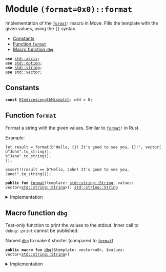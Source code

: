 
<a name="(format=0x0)_format"></a>

# Module `(format=0x0)::format`

Implementation of the <code><a href="../format/format.md#(format=0x0)_format">format</a>!</code> macro in Move. Fills the template with the
given values, using the <code>{}</code> syntax.


-  [Constants](#@Constants_0)
-  [Function `format`](#(format=0x0)_format_format)
-  [Macro function `dbg`](#(format=0x0)_format_dbg)


<pre><code><b>use</b> <a href="../../.doc-deps/std/ascii.md#std_ascii">std::ascii</a>;
<b>use</b> <a href="../../.doc-deps/std/option.md#std_option">std::option</a>;
<b>use</b> <a href="../../.doc-deps/std/string.md#std_string">std::string</a>;
<b>use</b> <a href="../../.doc-deps/std/vector.md#std_vector">std::vector</a>;
</code></pre>



<a name="@Constants_0"></a>

## Constants


<a name="(format=0x0)_format_EIndicesLengthMismatch"></a>



<pre><code><b>const</b> <a href="../format/format.md#(format=0x0)_format_EIndicesLengthMismatch">EIndicesLengthMismatch</a>: u64 = 0;
</code></pre>



<a name="(format=0x0)_format_format"></a>

## Function `format`

Format a string with the given values. Similar to <code><a href="../format/format.md#(format=0x0)_format">format</a>!</code> in Rust.

Example:
```
let result = format(b"Hello, {}! It's good to see you, {}!", vector[
b"John".to_string(),
b"Jane".to_string(),
]);

assert!(result == b"Hello, John! It's good to see you, Jane!".to_string());
```


<pre><code><b>public</b> <b>fun</b> <a href="../format/format.md#(format=0x0)_format">format</a>(template: <a href="../../.doc-deps/std/string.md#std_string_String">std::string::String</a>, values: vector&lt;<a href="../../.doc-deps/std/string.md#std_string_String">std::string::String</a>&gt;): <a href="../../.doc-deps/std/string.md#std_string_String">std::string::String</a>
</code></pre>



<details>
<summary>Implementation</summary>


<pre><code><b>public</b> <b>fun</b> <a href="../format/format.md#(format=0x0)_format">format</a>(template: String, values: vector&lt;String&gt;): String {
    <b>let</b> (t, v) = (template, values);
    <b>let</b> <b>mut</b> indices = vector[];
    <b>let</b> len = t.length();
    <b>let</b> v_len = v.length();
    <b>let</b> bytes = t.as_bytes();
    // early <b>return</b> <b>if</b> the values are empty
    <b>if</b> (v_len == 0) <b>return</b> template;
    // push all the indices of the braces, so we can reference them
    // their number must match the length of `v`
    0u64.range_do!(
        len - 1,
        |i| <b>if</b> (bytes[i] == char::left_brace!() && bytes[i + 1] == char::right_brace!()) {
            indices.push_back(i);
        },
    );
    // enforce the <b>invariant</b>
    <b>assert</b>!(v_len == indices.length(), <a href="../format/format.md#(format=0x0)_format_EIndicesLengthMismatch">EIndicesLengthMismatch</a>);
    // now construct the string `s`
    <b>let</b> t = t;
    <b>let</b> <b>mut</b> s = b"".to_string();
    <b>let</b> <b>mut</b> offset = 0;
    // iterate over the indices, and concat substrings
    indices.length().do!(|i| {
        s.append(t.substring(offset, indices[i]));
        s.append(v[i]);
        offset = indices[i] + 2;
    });
    s
}
</code></pre>



</details>

<a name="(format=0x0)_format_dbg"></a>

## Macro function `dbg`

Test-only function to print the values to the stdout. Inner call to
<code>debug::print</code> cannot be published.

Named <code><a href="../format/format.md#(format=0x0)_format_dbg">dbg</a></code> to make it shorter (compared to <code><a href="../format/format.md#(format=0x0)_format">format</a></code>).


<pre><code><b>public</b> <b>macro</b> <b>fun</b> <a href="../format/format.md#(format=0x0)_format_dbg">dbg</a>($template: vector&lt;u8&gt;, $values: vector&lt;<a href="../../.doc-deps/std/string.md#std_string_String">std::string::String</a>&gt;)
</code></pre>



<details>
<summary>Implementation</summary>


<pre><code><b>public</b> <b>macro</b> <b>fun</b> <a href="../format/format.md#(format=0x0)_format_dbg">dbg</a>($template: vector&lt;u8&gt;, $values: vector&lt;String&gt;) {
    <b>let</b> t = $template;
    <a href="../../.doc-deps/std/debug.md#std_debug_print">std::debug::print</a>(&<a href="../format/format.md#(format=0x0)_format">format</a>(t.to_string(), $values));
}
</code></pre>



</details>
